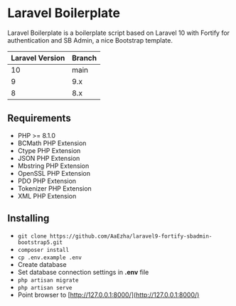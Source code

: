 # Laravel Boilerplate

Laravel Boilerplate is a boilerplate script based on Laravel 10 with Fortify for authentication and SB Admin, a nice Bootstrap template.

| Laravel Version | Branch |
|-----------------|--------|
| 10              | main   |
| 9               | 9.x   |
| 8               | 8.x    |

## Requirements

- PHP >= 8.1.0
- BCMath PHP Extension
- Ctype PHP Extension
- JSON PHP Extension
- Mbstring PHP Extension
- OpenSSL PHP Extension
- PDO PHP Extension
- Tokenizer PHP Extension
- XML PHP Extension


## Installing

- `git clone https://github.com/AaEzha/laravel9-fortify-sbadmin-bootstrap5.git` 
- `composer install` 
- `cp .env.example .env` 
- Create database 
- Set database connection settings in **.env** file 
- `php artisan migrate` 
- `php artisan serve` 
- Point browser to [http://127.0.0.1:8000/](http://127.0.0.1:8000/) 
